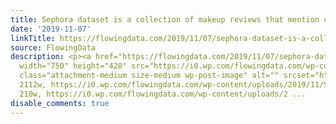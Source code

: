 ```yaml
---
title: Sephora dataset is a collection of makeup reviews that mention crying
date: '2019-11-07'
linkTitle: https://flowingdata.com/2019/11/07/sephora-dataset-is-a-collection-of-makeup-reviews-that-mention-crying/
source: FlowingData
description: <p><a href="https://flowingdata.com/2019/11/07/sephora-dataset-is-a-collection-of-makeup-reviews-that-mention-crying/"><img
  width="750" height="428" src="https://i0.wp.com/flowingdata.com/wp-content/uploads/2019/11/Sephora-reviews.png?fit=750%2C428&amp;ssl=1"
  class="attachment-medium size-medium wp-post-image" alt="" srcset="https://i0.wp.com/flowingdata.com/wp-content/uploads/2019/11/Sephora-reviews.png?w=2112&amp;ssl=1
  2112w, https://i0.wp.com/flowingdata.com/wp-content/uploads/2019/11/Sephora-reviews.png?resize=210%2C120&amp;ssl=1
  210w, https://i0.wp.com/flowingdata.com/wp-content/uploads/2 ...
disable_comments: true
---
```

<p><a href="https://flowingdata.com/2019/11/07/sephora-dataset-is-a-collection-of-makeup-reviews-that-mention-crying/"><img width="750" height="428" src="https://i0.wp.com/flowingdata.com/wp-content/uploads/2019/11/Sephora-reviews.png?fit=750%2C428&amp;ssl=1" class="attachment-medium size-medium wp-post-image" alt="" srcset="https://i0.wp.com/flowingdata.com/wp-content/uploads/2019/11/Sephora-reviews.png?w=2112&amp;ssl=1 2112w, https://i0.wp.com/flowingdata.com/wp-content/uploads/2019/11/Sephora-reviews.png?resize=210%2C120&amp;ssl=1 210w, https://i0.wp.com/flowingdata.com/wp-content/uploads/2 ...